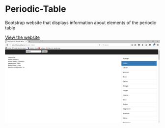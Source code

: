 # Periodic-Table
Bootstrap website that displays information about elements of the periodic table

[View the website](http://tyler-hilbert.github.io/Periodic-Table/)
![](https://raw.githubusercontent.com/Tyler-Hilbert/Periodic-Table/master/img/Screenshot.png)
